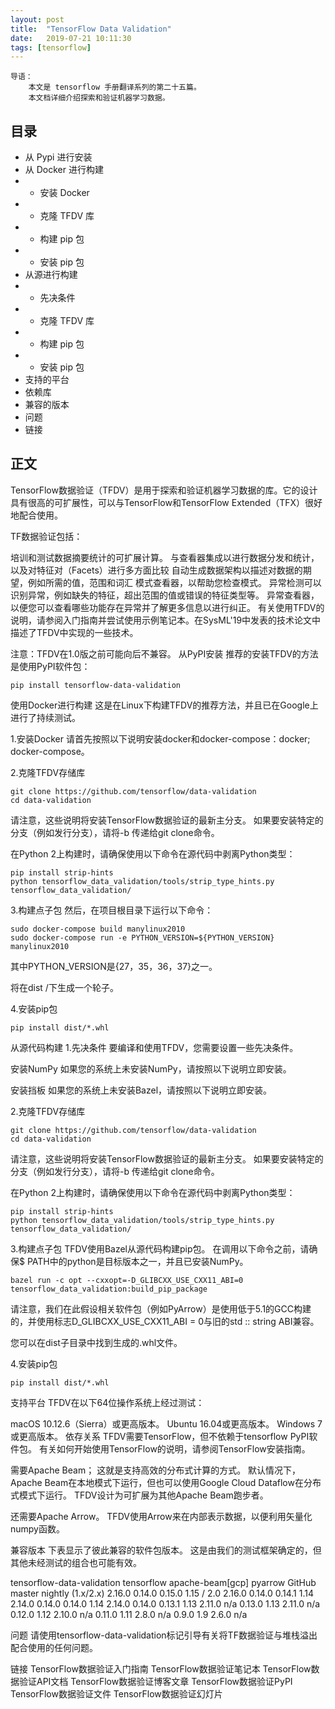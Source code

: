 ```yaml
---
layout: post
title:  "TensorFlow Data Validation"
date:   2019-07-21 10:11:30
tags: [tensorflow]
---
```


    导语：
        本文是 tensorflow 手册翻译系列的第二十五篇。
        本文档详细介绍探索和验证机器学习数据。

## 目录
+ 从 Pypi 进行安装
+ 从 Docker 进行构建
+ + 安装 Docker
+ + 克隆 TFDV 库
+ + 构建 pip 包
+ + 安装 pip 包
+ 从源进行构建
+ + 先决条件
+ + 克隆 TFDV 库
+ + 构建 pip 包
+ + 安装 pip 包
+ 支持的平台
+ 依赖库
+ 兼容的版本
+ 问题
+ 链接

## 正文

TensorFlow数据验证（TFDV）是用于探索和验证机器学习数据的库。它的设计具有很高的可扩展性，可以与TensorFlow和TensorFlow Extended（TFX）很好地配合使用。

TF数据验证包括：

培训和测试数据摘要统计的可扩展计算。
与查看器集成以进行数据分发和统计，以及对特征对（Facets）进行多方面比较
自动生成数据架构以描述对数据的期望，例如所需的值，范围和词汇
模式查看器，以帮助您检查模式。
异常检测可以识别异常，例如缺失的特征，超出范围的值或错误的特征类型等。
异常查看器，以便您可以查看哪些功能存在异常并了解更多信息以进行纠正。
有关使用TFDV的说明，请参阅入门指南并尝试使用示例笔记本。在SysML'19中发表的技术论文中描述了TFDV中实现的一些技术。

注意：TFDV在1.0版之前可能向后不兼容。
从PyPI安装
推荐的安装TFDV的方法是使用PyPI软件包：

```
pip install tensorflow-data-validation
```

使用Docker进行构建
这是在Linux下构建TFDV的推荐方法，并且已在Google上进行了持续测试。

1.安装Docker
请首先按照以下说明安装docker和docker-compose：docker; docker-compose。

2.克隆TFDV存储库

```
git clone https://github.com/tensorflow/data-validation
cd data-validation
```

请注意，这些说明将安装TensorFlow数据验证的最新主分支。 如果要安装特定的分支（例如发行分支），请将-b <branchname>传递给git clone命令。

在Python 2上构建时，请确保使用以下命令在源代码中剥离Python类型：

```
pip install strip-hints
python tensorflow_data_validation/tools/strip_type_hints.py tensorflow_data_validation/
```

3.构建点子包
然后，在项目根目录下运行以下命令：

```
sudo docker-compose build manylinux2010
sudo docker-compose run -e PYTHON_VERSION=${PYTHON_VERSION} manylinux2010
```

其中PYTHON_VERSION是{27，35，36，37}之一。

将在dist /下生成一个轮子。

4.安装pip包

```
pip install dist/*.whl
```

从源代码构建
1.先决条件
要编译和使用TFDV，您需要设置一些先决条件。

安装NumPy
如果您的系统上未安装NumPy，请按照以下说明立即安装。

安装挡板
如果您的系统上未安装Bazel，请按照以下说明立即安装。

2.克隆TFDV存储库

```
git clone https://github.com/tensorflow/data-validation
cd data-validation
```

请注意，这些说明将安装TensorFlow数据验证的最新主分支。 如果要安装特定的分支（例如发行分支），请将-b <branchname>传递给git clone命令。

在Python 2上构建时，请确保使用以下命令在源代码中剥离Python类型：

```
pip install strip-hints
python tensorflow_data_validation/tools/strip_type_hints.py tensorflow_data_validation/
```

3.构建点子包
TFDV使用Bazel从源代码构建pip包。 在调用以下命令之前，请确保$ PATH中的python是目标版本之一，并且已安装NumPy。

```
bazel run -c opt --cxxopt=-D_GLIBCXX_USE_CXX11_ABI=0 tensorflow_data_validation:build_pip_package
```

请注意，我们在此假设相关软件包（例如PyArrow）是使用低于5.1的GCC构建的，并使用标志D_GLIBCXX_USE_CXX11_ABI = 0与旧的std :: string ABI兼容。

您可以在dist子目录中找到生成的.whl文件。

4.安装pip包

```
pip install dist/*.whl
```

支持平台
TFDV在以下64位操作系统上经过测试：

macOS 10.12.6（Sierra）或更高版本。
Ubuntu 16.04或更高版本。
Windows 7或更高版本。
依存关系
TFDV需要TensorFlow，但不依赖于tensorflow PyPI软件包。 有关如何开始使用TensorFlow的说明，请参阅TensorFlow安装指南。

需要Apache Beam； 这就是支持高效的分布式计算的方式。 默认情况下，Apache Beam在本地模式下运行，但也可以使用Google Cloud Dataflow在分布式模式下运行。 TFDV设计为可扩展为其他Apache Beam跑步者。

还需要Apache Arrow。 TFDV使用Arrow来在内部表示数据，以便利用矢量化numpy函数。

兼容版本
下表显示了彼此兼容的软件包版本。 这是由我们的测试框架确定的，但其他未经测试的组合也可能有效。

tensorflow-data-validation	tensorflow	apache-beam[gcp]	pyarrow
GitHub master	nightly (1.x/2.x)	2.16.0	0.14.0
0.15.0	1.15 / 2.0	2.16.0	0.14.0
0.14.1	1.14	2.14.0	0.14.0
0.14.0	1.14	2.14.0	0.14.0
0.13.1	1.13	2.11.0	n/a
0.13.0	1.13	2.11.0	n/a
0.12.0	1.12	2.10.0	n/a
0.11.0	1.11	2.8.0	n/a
0.9.0	1.9	2.6.0	n/a

问题
请使用tensorflow-data-validation标记引导有关将TF数据验证与堆栈溢出配合使用的任何问题。

链接
TensorFlow数据验证入门指南
TensorFlow数据验证笔记本
TensorFlow数据验证API文档
TensorFlow数据验证博客文章
TensorFlow数据验证PyPI
TensorFlow数据验证文件
TensorFlow数据验证幻灯片




